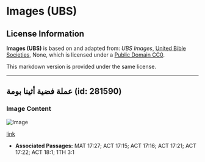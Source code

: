 # Images (UBS)

## License Information

**Images (UBS)** is based on and adapted from: _UBS Images_, [United Bible Societies](https://unitedbiblesocieties.org/), None, which is licensed under a [Public Domain CC0](https://creativecommons.org/public-domain/cc0/).

This markdown version is provided under the same license.



--------------------------------

## عملة فضية أثينا بومة (id: 281590)

### Image Content

![Image](https://cdn.aquifer.bible/aquifer-content/resources/Media/WEB-0818_silver_coin_athens_owl.jpg)

[link](https://cdn.aquifer.bible/aquifer-content/resources/Media/WEB-0818_silver_coin_athens_owl.jpg)

* **Associated Passages:** MAT 17:27; ACT 17:15; ACT 17:16; ACT 17:21; ACT 17:22; ACT 18:1; 1TH 3:1

